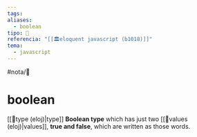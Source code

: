 ```yaml
---
tags: 
aliases:
  - boolean
tipo: 📑
referencia: "[[🏛️eloquent javascript (b1018)]]"
tema:
  - javascript
---
```


#nota/📑

# boolean  



[[📑type  (eloj)|type]]
 __Boolean type__ which has just two [[📑values (eloj)|values]], __true and false__, which are written as
those words.